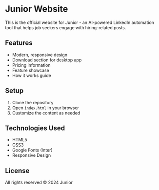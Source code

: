 # Junior Website

This is the official website for Junior - an AI-powered LinkedIn automation tool that helps job seekers engage with hiring-related posts.

## Features

- Modern, responsive design
- Download section for desktop app
- Pricing information
- Feature showcase
- How it works guide

## Setup

1. Clone the repository
2. Open `index.html` in your browser
3. Customize the content as needed

## Technologies Used

- HTML5
- CSS3
- Google Fonts (Inter)
- Responsive Design

## License

All rights reserved © 2024 Junior 